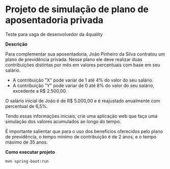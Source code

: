 # Projeto de simulação de plano de aposentadoria privada

Teste para vaga de desenvolvedor da 4quality

**Descrição**

Para complementar sua aposentadoria, João Pinheiro da Silva contratou um plano de previdência privada.
Nesse plano ele deve realizar duas contribuições distintas por mês em valores percentuais com base em seu salário.

- A contribuição "X" pode variar de 1 até 4% do valor do seu salário.
- A contribuição "Y" pode variar de 0 até 8% do valor do seu salário, excedente a R$ 2.500,00.

O salário inicial de João é de R$ 5.000,00 e é reajustado anualmente com percentual de 6,5%.

Tendo essas informações iniciais, crie uma aplicação web que faça uma simulação dos valores acumulados ao longo do tempo.

É importante salientar que para o uso dos benefícios oferecidos pelo plano de previdência, o tempo mínimo de contribuição é de 2 anos, e o tempo máximo de 35 anos.

**Como executar projeto**

```
mvn spring-boot:run
```